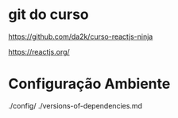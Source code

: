 # git do curso
https://github.com/da2k/curso-reactjs-ninja

https://reactjs.org/

# Configuração Ambiente
./config/
./versions-of-dependencies.md